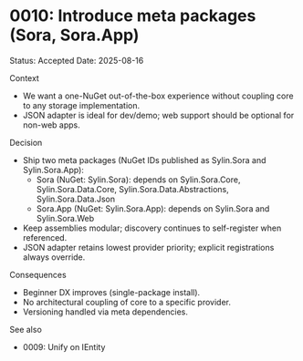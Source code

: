 # 0010: Introduce meta packages (Sora, Sora.App)

Status: Accepted
Date: 2025-08-16

Context
- We want a one-NuGet out-of-the-box experience without coupling core to any storage implementation.
- JSON adapter is ideal for dev/demo; web support should be optional for non-web apps.

Decision
- Ship two meta packages (NuGet IDs published as Sylin.Sora and Sylin.Sora.App):
  - Sora (NuGet: Sylin.Sora): depends on Sylin.Sora.Core, Sylin.Sora.Data.Core, Sylin.Sora.Data.Abstractions, Sylin.Sora.Data.Json
  - Sora.App (NuGet: Sylin.Sora.App): depends on Sylin.Sora and Sylin.Sora.Web
- Keep assemblies modular; discovery continues to self-register when referenced.
- JSON adapter retains lowest provider priority; explicit registrations always override.

Consequences
- Beginner DX improves (single-package install).
- No architectural coupling of core to a specific provider.
- Versioning handled via meta dependencies.

See also
- 0009: Unify on IEntity<TKey>
